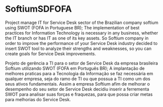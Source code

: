 # SoftiumSDFOFA
Project manage IT for Service Desk sector of the Brazilian company softium using SWOT (FOFA in Portuguese BR);
The implementation of best practices for Information Technology is necessary in any business, whether the IT branch or has IT as one of its key assets. So Softium company in order to improve the performance of your Service Desk industry decided to insert SWOT tool to analyze their strengths and weaknesses, so you can create goals for Service Desk improvements.

Projeto de gerência a TI para o setor de Service Desk da empresa brasileira Softium utilizando SWOT (FOFA em Português BR);
A implantação de melhores praticas para a Tecnologia da Informação se faz necessária em qualquer empresa, seja do ramo de TI ou que possua a TI como um dos seus ativos fundamentais. Assim a empresa Softium afim de melhorar o desempenho do seu setor de Service Desk decidiu inserir a ferrementa SWOT para analisar suas forças e fraquezas, para que possa criar metas para melhorias do Service Desk.
